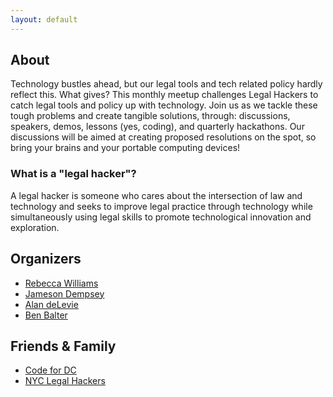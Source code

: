 ```yaml
---
layout: default
---
```


## About 
Technology bustles ahead, but our legal tools and tech related policy hardly reflect this. What gives? This monthly meetup challenges Legal Hackers to catch legal tools and policy up with technology. Join us as we tackle these tough problems and create tangible solutions, through: discussions, speakers, demos, lessons (yes, coding), and quarterly hackathons. Our discussions will be aimed at creating proposed resolutions on the spot, so bring your brains and your portable computing devices!

### What is a "legal hacker"?

A legal hacker is someone who cares about the intersection of law and technology and seeks to improve legal practice through technology while simultaneously using legal skills to promote technological innovation and exploration.

## Organizers

* [Rebecca Williams](https://github.com/rebeccawilliams)
* [Jameson Dempsey](https://github.com/jamesondempsey)
* [Alan deLevie](https://github.com/adelevie)
* [Ben Balter](https://github.com/benbalter)

## Friends & Family 

* [Code for DC](http://www.codefordc.org)
* [NYC Legal Hackers](http://www.legalhackers.org)
